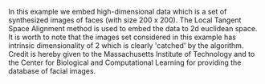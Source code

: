 In this example we embed high-dimensional data which is a set 
of synthesized images of faces (with size 200 x 200). The 
Local Tangent Space Alignment method is used to embed the 
data to 2d euclidean space. It is worth to note that 
the images set considered in this example has intrinsic 
dimensionality of 2 which is clearly 'catched' by the algorithm.
Credit is hereby given to the Massachusetts Institute of Technology 
and to the Center for Biological and Computational Learning 
for providing the database of facial images.
